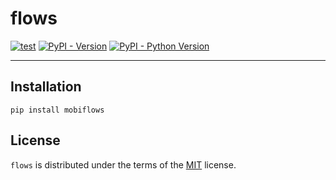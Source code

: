 # flows

[![test](https://github.com/muskuloes/mobiflows/actions/workflows/test.yml/badge.svg)](https://github.com/muskuloes/mobiflows/actions/workflows/test.yml)
[![PyPI - Version](https://img.shields.io/pypi/v/mobiflows.svg)](https://pypi.org/project/mobiflows)
[![PyPI - Python Version](https://img.shields.io/pypi/pyversions/mobiflows.svg)](https://pypi.org/project/mobiflows)

-----

## Installation

```console
pip install mobiflows
```

## License

`flows` is distributed under the terms of the [MIT](https://spdx.org/licenses/MIT.html) license.
